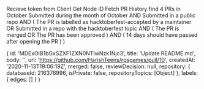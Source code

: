  Recieve token from Client
 Get Node ID
 Fetch PR History
find 4 PRs in October
 Submitted during the month of October AND
 Submitted in a public repo AND (
   The PR is labelled as hacktoberfest-accepted by a maintainer OR
   Submitted in a repo with the hacktoberfest topic AND (
     The PR is merged OR
     The PR has been approved
   ) AND (
   	14 days should have passed after opening the PR
   )
 )




 {
    id: 'MDExOlB1bGxSZXF1ZXN0NTIwNzk1Njc3',
    title: 'Update README.md',
    body: '',
    url: 'https://github.com/HarishTeens/rpsgames/pull/10',
    createdAt: '2020-11-13T19:06:19Z',
    merged: false,
    reviewDecision: null,
    repository: {
      databaseId: 216376996,
      isPrivate: false,
      repositoryTopics: [Object]
    },
    labels: { edges: [] }
  }